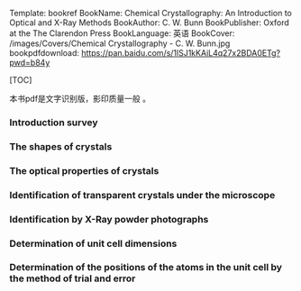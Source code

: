 Template: bookref
BookName: Chemical Crystallography: An Introduction to Optical and X-Ray Methods
BookAuthor: C. W. Bunn
BookPublisher: Oxford at the The Clarendon Press
BookLanguage: 英语
BookCover: /images/Covers/Chemical Crystallography - C. W. Bunn.jpg
bookpdfdownload: https://pan.baidu.com/s/1lSJ1kKAiL4q27x2BDA0ETg?pwd=b84y

[TOC]


本书pdf是文字识别版，影印质量一般 。


### Introduction survey

### The shapes of crystals

### The optical properties of crystals

### Identification of transparent crystals under the microscope

### Identification by X-Ray powder photographs

### Determination of unit cell dimensions

### Determination of the positions of the atoms in the unit cell by the method of trial and error
